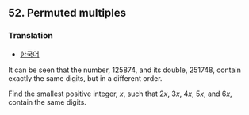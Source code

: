 ## 52. Permuted multiples

### Translation
* [한국어](./translation-ko.md)

It can be seen that the number, 125874, and its double, 251748, contain exactly the same digits, but in a different order.

Find the smallest positive integer, <var>x</var>, such that 2<var>x</var>, 3<var>x</var>, 4<var>x</var>, 5<var>x</var>, and 6<var>x</var>, contain the same digits.
